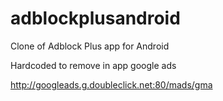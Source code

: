 adblockplusandroid
==================

Clone of Adblock Plus app for Android 


Hardcoded to remove in app google ads

http://googleads.g.doubleclick.net:80/mads/gma



